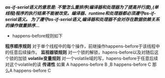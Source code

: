 ***as-if-serial语义的意思是:
不管怎么重排序(编译器和处理器为了提高并行度),(单线程)程序的执行结果不能被改变。编译器、runtime和处理器都必须遵守as-if-serial语义。 为了遵守as-if-serial语义,编译器和处理器不会对存在数据依赖关系的操作做重排序...***
- happens-before规则如下

**程序顺序规则**
对于单个线程中的每个操作，前继操作happens-before于该线程中的任意后续操作。
**监视器锁规则** 
对一个锁的解锁，hapens-before以及对随后这个锁的加锁
**volatile变量规则**
对一个volatile域的写，hapens-before于任意后续对这个volatile的读
**传递性**
如果 A happens-before B ,B happens-before C 那么A happens-before C
